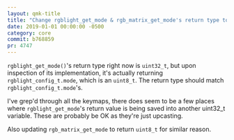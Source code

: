 ```yaml
---
layout: qmk-title
title: "Change rgblight_get_mode & rgb_matrix_get_mode's return type to uint8_t"
date: 2019-01-01 00:00:00 -0500
category: core
commit: b768859
pr: 4747
---
```


`rgblight_get_mode()`'s return type right now is `uint32_t`, but upon inspection of its implementation, it's actually returning `rgblight_config_t.mode`, which is an `uint8_t`.  The return type should match `rgblight_config_t.mode`'s.  

I've grep'd through all the keymaps, there does seem to be a few places where `rgblight_get_mode`'s return value is being saved into another uint32_t variable.  These are probably be OK as they're just upcasting.

Also updating `rgb_matrix_get_mode` to return `uint8_t` for similar reason.
